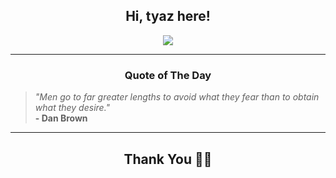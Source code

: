 <h2 align="center"> Hi, tyaz here!</h2>

<p align="center">
<a href="https://github.com/tyazx" alt="github streak"><img src="https://dvst-streak.herokuapp.com/?user=tyazx&theme=tokyonight&fire=DD472C"></a>
</p>

<hr>
<h3 align="center">Quote of The Day</h3>
<p align="center">
<blockquote>
<i>"Men go to far greater lengths to avoid what they fear than to obtain what they desire."</i>
<br>
<b>- Dan Brown</b>
</blockquote>
</p>


<hr>
<h2 align="center">Thank You 🙏🏼</h2>
